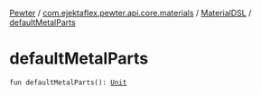 [Pewter](../../index.md) / [com.ejektaflex.pewter.api.core.materials](../index.md) / [MaterialDSL](index.md) / [defaultMetalParts](./default-metal-parts.md)

# defaultMetalParts

`fun defaultMetalParts(): `[`Unit`](https://kotlinlang.org/api/latest/jvm/stdlib/kotlin/-unit/index.html)